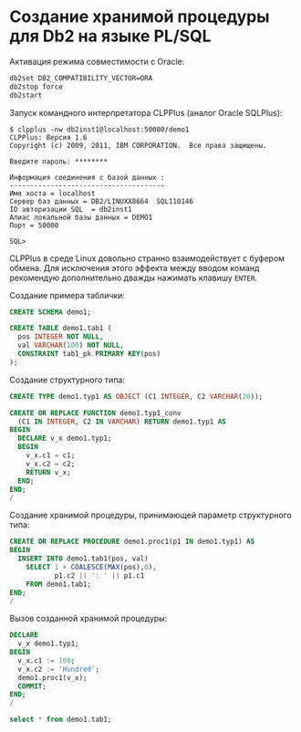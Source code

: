 # Создание хранимой процедуры для Db2 на языке PL/SQL

Активация режима совместимости с Oracle:

```bash
db2set DB2_COMPATIBILITY_VECTOR=ORA
db2stop force
db2start
```

Запуск командного интерпретатора CLPPlus (аналог Oracle SQLPlus):

```
$ clpplus -nw db2inst1@localhost:50000/demo1
CLPPlus: Версия 1.6
Copyright (c) 2009, 2011, IBM CORPORATION.  Все права защищены.

Введите пароль: ********

Информация соединения с базой данных :
--------------------------------------
Имя хоста = localhost 
Сервер баз данных = DB2/LINUXX8664  SQL110146 
ID авторизации SQL  = db2inst1 
Алиас локальной базы данных = DEMO1 
Порт = 50000 

SQL> 
```

CLPPlus в среде Linux довольно странно взаимодействует с буфером обмена.
Для исключения этого эффекта между вводом команд рекомендую дополнительно дважды
нажимать клавишу `ENTER`.

Создание примера таблички:
```SQL
CREATE SCHEMA demo1;

CREATE TABLE demo1.tab1 (
  pos INTEGER NOT NULL,
  val VARCHAR(100) NOT NULL,
  CONSTRAINT tab1_pk PRIMARY KEY(pos)
);
```

Создание структурного типа:

```SQL
CREATE TYPE demo1.typ1 AS OBJECT (C1 INTEGER, C2 VARCHAR(20));

CREATE OR REPLACE FUNCTION demo1.typ1_conv
  (C1 IN INTEGER, C2 IN VARCHAR) RETURN demo1.typ1 AS
BEGIN
  DECLARE v_x demo1.typ1;
  BEGIN
    v_x.c1 = c1;
    v_x.c2 = c2;
    RETURN v_x;
  END;
END;
/
```

Создание хранимой процедуры, принимающей параметр структурного типа:

```SQL
CREATE OR REPLACE PROCEDURE demo1.proc1(p1 IN demo1.typ1) AS
BEGIN
  INSERT INTO demo1.tab1(pos, val)
    SELECT 1 + COALESCE(MAX(pos),0),
           p1.c2 || ': ' || p1.c1
    FROM demo1.tab1;
END;
/
```

Вызов созданной хранимой процедуры:

```SQL
DECLARE
  v_x demo1.typ1;
BEGIN
  v_x.c1 := 100;
  v_x.c2 := 'Hundred';
  demo1.proc1(v_x);
  COMMIT;
END;
/

select * from demo1.tab1;
```
